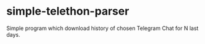 # simple-telethon-parser
Simple program which download history of chosen Telegram Chat for N last days.

